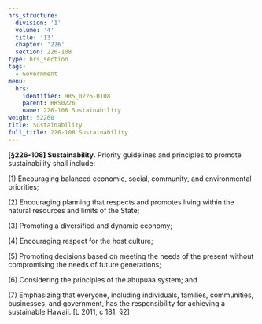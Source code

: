 ```yaml
---
hrs_structure:
  division: '1'
  volume: '4'
  title: '13'
  chapter: '226'
  section: 226-108
type: hrs_section
tags:
  - Government
menu:
  hrs:
    identifier: HRS_0226-0108
    parent: HRS0226
    name: 226-108 Sustainability
weight: 52260
title: Sustainability
full_title: 226-108 Sustainability
---
```

**[§226-108] Sustainability.** Priority guidelines and principles to promote sustainability shall include:

(1) Encouraging balanced economic, social, community, and environmental priorities;

(2) Encouraging planning that respects and promotes living within the natural resources and limits of the State;

(3) Promoting a diversified and dynamic economy;

(4) Encouraging respect for the host culture;

(5) Promoting decisions based on meeting the needs of the present without compromising the needs of future generations;

(6) Considering the principles of the ahupuaa system; and

(7) Emphasizing that everyone, including individuals, families, communities, businesses, and government, has the responsibility for achieving a sustainable Hawaii. [L 2011, c 181, §2]